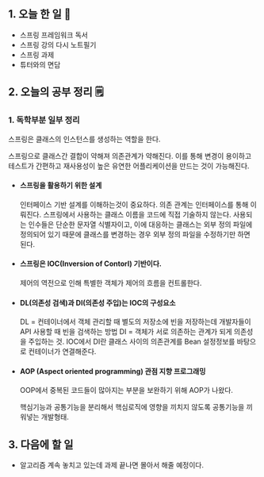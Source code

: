 <!-- 20210629 화 day 23 -->
<!--  
day 23



-->

## 1. 오늘 한 일 📅

*   스프링 프레임워크 독서
*   스프링 강의 다시 노트필기
*   스프링 과제
*   튜터와의 면담

## 2. 오늘의 공부 정리 🗒️

### 1. 독학부분 일부 정리

스프링은 클래스의 인스턴스를 생성하는 역할을 한다.

스프링으로 클래스간 결합이 약해져 의존관계가 약해진다. 이를 통해 변경이 용이하고 테스트가 간편하고 재사용성이 높은 유연한 어플리케이션을 만드는 것이 가능해진다.

*   #### 스프링을 활용하기 위한 설계

    인터페이스 기반 설계를 이해하는것이 중요하다. 의존 관계는 인터페이스를 통해 이뤄진다. 스프링에서 사용하는 클래스 이름을 코드에 직접 기술하지 않는다. 사용되는 인수들은 단순한 문자열 식별자이고, 이에 대응하는 클래스는 외부 정의 파일에 정의되어 있기 때문에 클래스를 변경하는 경우 외부 정의 파일을 수정하기만 하면 된다.

*   #### 스프링은 IOC(Inversion of Contorl) 기반이다.

    제어의 역전으로 인해 특별한 객체가 제어의 흐름을 컨트롤한다.

*   #### DL(의존성 검색)과 DI(의존성 주입)는 IOC의 구성요소

    DL = 컨테이너에서 객체 관리할 때 별도의 저장소에 빈을 저장하는데 개발자들이 API 사용할 때 빈을 검색하는 방법
    DI =  객체가 서로 의존하는 관계가 되게 의존성을 주입하는 것. IOC에서 DI란 클래스 사이의 의존관계를 Bean 설정정보를 바탕으로 컨테이너가 연결해준다.

*   #### AOP (Aspect oriented programming) 관점 지향 프로그래밍

    OOP에서 중복된 코드들이 많아지는 부분을 보완하기 위해 AOP가 나왔다.

    핵심기능과 공통기능을 분리해서 핵심로직에 영향을 끼치지 않도록 공통기능을 끼워넣는 개발형태.



## 3. 다음에 할 일

*   알고리즘 계속 놓치고 있는데 과제 끝나면 몰아서 해줄 예정이다.
